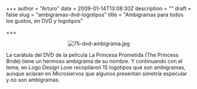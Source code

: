 +++
author = "Arturo"
date = 2009-01-14T13:08:30Z
description = ""
draft = false
slug = "ambigramas-dvd-logotipos"
title = "Ambigramas para todos los gustos, en DVD y logotipos"

+++

<p align="center"><img src="https://geek.cl/images/import/75-dvd-ambigrama.jpg" alt="75-dvd-ambigrama.jpg" /></p>

<p>La carátula del DVD de la película La Princesa Prometida (The Princess Bride) tiene un hermoso ambigrama de su nombre. Y continuando con el tema, en Logo Design Love recopilaron 15 logotipos que son ambigramas, aunque aclaran en Microsiervos que algunos presentan simetría especular</a> y no son ambigramas.</p>
